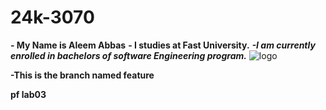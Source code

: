 # 24k-3070
**- My Name is Aleem Abbas**
**- I studies at Fast University.**
***-I am currently enrolled in bachelors of software Engineering program.***
![logo](https://github.com/user-attachments/assets/25bf915f-5041-46fc-9208-1565eb2286af)

**-This is the branch named feature**

**pf lab03**
